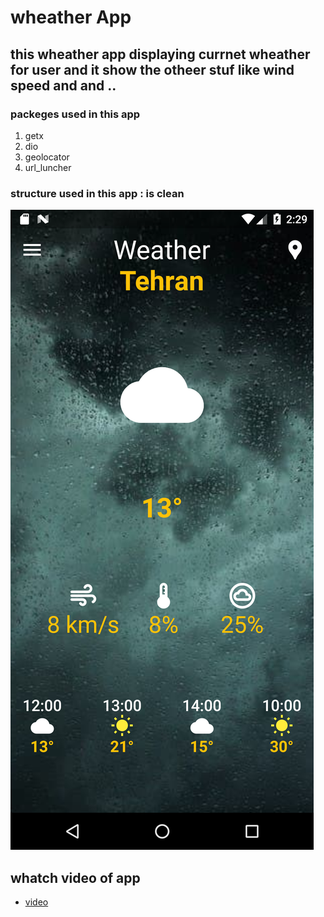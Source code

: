 # wheather App



## this wheather app displaying currnet wheather for user and it show the otheer stuf like wind speed and and ..

### packeges used in this app

1. getx
2. dio
3. geolocator
4. url_luncher

### structure used in this app : is clean


![screenShot](./screenShot.png)


## whatch video of app
- [video](https://www.instagram.com/tv/CaHYUhzAEid/?utm_source=ig_web_copy_link)